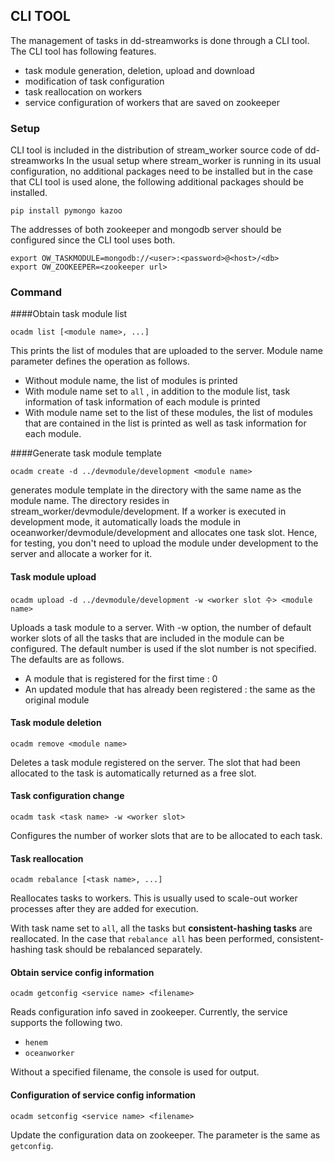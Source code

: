 

## CLI TOOL

The management of tasks in dd-streamworks is done through a CLI tool. The CLI tool has following features.
- task module generation, deletion, upload and download
- modification of task configuration
- task reallocation on workers
- service configuration of workers that are saved on zookeeper

### Setup
CLI tool is included in the distribution of stream_worker source code of dd-streamworks
In the usual setup where stream_worker is running in its usual configuration, no additional packages need to be installed but in the case that CLI tool is used alone, the following additional packages should be installed.
```
pip install pymongo kazoo
```

The addresses of both zookeeper and mongodb server should be configured since the CLI tool uses both.

```
export OW_TASKMODULE=mongodb://<user>:<password>@<host>/<db>
export OW_ZOOKEEPER=<zookeeper url>
```

### Command

####Obtain task module list
```
ocadm list [<module name>, ...]
```

This prints the list of modules that are uploaded to the server. Module name parameter defines the operation as follows.
- Without module name, the list of modules is printed
- With module name set to `all` , in addition to the module list, task information of task information of each module is printed
- With module name set to the list of these modules, the list of modules that are contained in the list is printed as well as task information for each module.

####Generate task module template

```
ocadm create -d ../devmodule/development <module name>
```

generates module template in the directory with the same name as the module name. The directory resides in stream_worker/devmodule/development.
If a worker is executed in development mode, it automatically loads the module in oceanworker/devmodule/development and allocates one task slot. Hence, for testing, you don't need to upload the module under development to the server and allocate a worker for it.

#### Task module upload

```
ocadm upload -d ../devmodule/development -w <worker slot 수> <module name>
```

Uploads a task module to a server. With -w option, the number of default worker slots of all the tasks that are included in the module can be configured.
The default number is used if the slot number is not specified. The defaults are as follows.
- A module that is registered for the first time : 0
- An updated module that has already been registered : the same as the original module

#### Task module deletion

```
ocadm remove <module name>
```

Deletes a task module registered on the server. The slot that had been allocated to the task is automatically returned as a free slot.

#### Task configuration change

```
ocadm task <task name> -w <worker slot>
```

Configures the number of worker slots that are to be allocated to each task.

#### Task reallocation

```
ocadm rebalance [<task name>, ...]
```

Reallocates tasks to workers. This is usually used to scale-out worker processes after they are added for execution.

With task name set to `all`, all the tasks but **consistent-hashing tasks** are reallocated.
In the case that `rebalance all` has been performed, consistent-hashing task should be rebalanced separately.

#### Obtain service config information
```
ocadm getconfig <service name> <filename>
```

Reads configuration info saved in zookeeper.
Currently, the service supports the following two.
- `henem`
- `oceanworker`

Without a specified filename, the console is used for output.


#### Configuration of service config information
```
ocadm setconfig <service name> <filename>
```

Update the configuration data on zookeeper.
The parameter is the same as `getconfig`.
